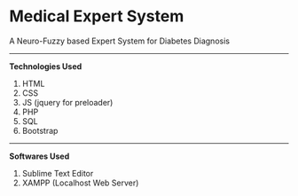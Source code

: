 # Medical Expert System
A Neuro-Fuzzy based Expert System for Diabetes Diagnosis

---
**Technologies Used**
1. HTML
2. CSS
3. JS (jquery for preloader)
4. PHP
5. SQL
6. Bootstrap

---

**Softwares Used**
1. Sublime Text Editor
2. XAMPP (Localhost Web Server)
